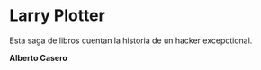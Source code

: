 # Larry Plotter 

Esta saga de libros cuentan la historia de un hacker excepctional.

**Alberto Casero**


